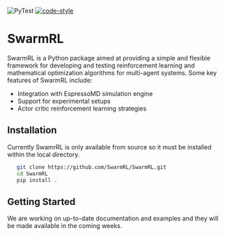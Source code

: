 ![PyTest](![PyTest](https://github.com/SwarmRL/SwarmRL/actions/workflows/pytest.yml/badge.svg))
[![code-style](https://img.shields.io/badge/code%20style-black-black)](https://github.com/psf/black/)

# SwarmRL
SwarmRL is a Python package aimed at providing a simple and flexible framework for
developing and testing reinforcement learning and mathematical optimization algorithms
for multi-agent systems.
Some key features of SwarmRL include:

* Integration with EspressoMD simulation engine
* Support for experimental setups
* Actor critic reinforcement learning strategies

## Installation

Currently SwamrRL is only available from source so it must be installed within the local
directory.

```sh
   git clone https://github.com/SwarmRL/SwarmRL.git
   cd SwarmRL
   pip install .
```

## Getting Started

We are working on up-to-date documentation and examples and they will be made available
in the coming weeks.
